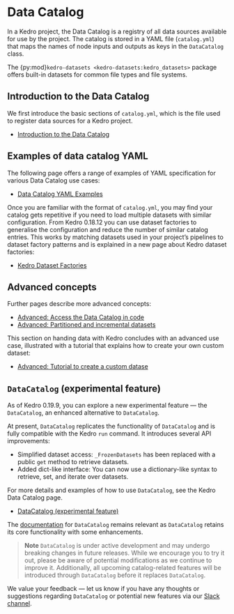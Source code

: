 
# Data Catalog

In a Kedro project, the Data Catalog is a registry of all data sources available for use by the project. The catalog is stored in a YAML file (`catalog.yml`) that maps the names of node inputs and outputs as keys in the `DataCatalog` class.

The {py:mod}`kedro-datasets <kedro-datasets:kedro_datasets>` package offers built-in datasets for common file types and file systems.

## Introduction to the Data Catalog

We first introduce the basic sections of `catalog.yml`, which is the file used to register data sources for a Kedro project.

- [Introduction to the Data Catalog](data_catalog.md)

## Examples of data catalog YAML

The following page offers a range of examples of YAML specification for various Data Catalog use cases:

- [Data Catalog YAML Examples](data_catalog_yaml_examples.md)

Once you are familiar with the format of `catalog.yml`, you may find your catalog gets repetitive if you need to load multiple datasets with similar configuration. From Kedro 0.18.12 you can use dataset factories to generalise the configuration and reduce the number of similar catalog entries. This works by matching datasets used in your project’s pipelines to dataset factory patterns and is explained in a new page about Kedro dataset factories:

- [Kedro Dataset Factories](kedro_dataset_factories.md)


## Advanced concepts
Further pages describe more advanced concepts:

- [Advanced: Access the Data Catalog in code](advanced_data_catalog_usage.md)
- [Advanced: Partitioned and incremental datasets](partitioned_and_incremental_datasets.md)

This section on handing data with Kedro concludes with an advanced use case, illustrated with a tutorial that explains how to create your own custom dataset:

- [Advanced: Tutorial to create a custom datase](../extend/how_to_create_a_custom_dataset.md)

## `DataCatalog` (experimental feature)

As of Kedro 0.19.9, you can explore a new experimental feature — the `DataCatalog`, an enhanced alternative to `DataCatalog`.

At present, `DataCatalog` replicates the functionality of `DataCatalog` and is fully compatible with the Kedro `run` command. It introduces several API improvements:
* Simplified dataset access: `_FrozenDatasets` has been replaced with a public `get` method to retrieve datasets.
* Added dict-like interface: You can now use a dictionary-like syntax to retrieve, set, and iterate over datasets.

For more details and examples of how to use `DataCatalog`, see the Kedro Data Catalog page.

- [DataCatalog (experimental feature)](data_catalog.md)

The [documentation](./data_catalog.md) for `DataCatalog` remains relevant as `DataCatalog` retains its core functionality with some enhancements.

> **Note**
> `DataCatalog` is under active development and may undergo breaking changes in future releases. While we encourage you to try it out, please be aware of potential modifications as we continue to improve it. Additionally, all upcoming catalog-related features will be introduced through `DataCatalog` before it replaces `DataCatalog`.

We value your feedback — let us know if you have any thoughts or suggestions regarding `DataCatalog` or potential new features via our [Slack channel](https://kedro-org.slack.com).

